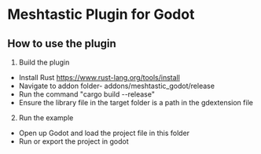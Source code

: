 # Meshtastic Plugin for Godot
How to use the plugin
------------------------
1. Build the plugin
- Install Rust https://www.rust-lang.org/tools/install
- Navigate to addon folder- addons/meshtastic_godot/release
- Run the command "cargo build --release"
- Ensure the library file in the target folder is a path in the gdextension file
2. Run the example
- Open up Godot and load the project file in this folder
- Run or export the project in godot